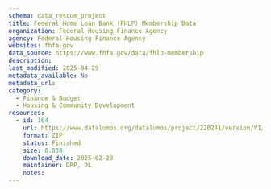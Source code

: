 ```yaml
---
schema: data_rescue_project 
title: Federal Home Loan Bank (FHLP) Membership Data
organization: Federal Housing Finance Agency
agency: Federal Housing Finance Agency
websites: fhfa.gov
data_source: https://www.fhfa.gov/data/fhlb-membership
description: 
last_modified: 2025-04-29
metadata_available: No
metadata_url: 
category:
  - Finance & Budget 
  - Housing & Community Development 
resources:
  - id: 164
    url: https://www.datalumos.org/datalumos/project/220241/version/V1/view
    format: ZIP
    status: Finished
    size: 0.038
    download_date: 2025-02-20
    maintainer: DRP, DL
    notes: 
---
```

